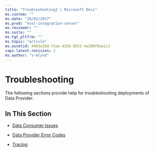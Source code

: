 ```yaml
---
title: "Troubleshooting2 | Microsoft Docs"
ms.custom: ""
ms.date: "10/02/2017"
ms.prod: "host-integration-server"
ms.reviewer: ""
ms.suite: ""
ms.tgt_pltfrm: ""
ms.topic: "article"
ms.assetid: 4465a36d-f3ae-435b-8552-4a398f8aa1c2
caps.latest.revision: 2
ms.author: "v-mlynd"
---
```

# Troubleshooting
The following sections provide help for troubleshooting deployments of Data Provider.  
  
## In This Section  
  
-   [Data Consumer Issues](../DB2OLEDBV5/data-consumer-issues.md)  
  
-   [Data Provider Error Codes](../DB2OLEDBV5/data-provider-error-codes.md)  
  
-   [Tracing](../DB2OLEDBV5/tracing.md)